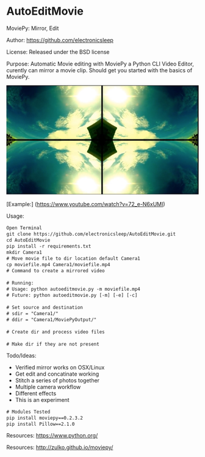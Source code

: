 AutoEditMovie
==========

MoviePy: Mirror, Edit

Author: https://github.com/electronicsleep

License: Released under the BSD license

Purpose: Automatic Movie editing with MoviePy a Python CLI Video Editor, curently can mirror a movie clip. Should get you started with the basics of MoviePy.

![Alt text](screenshot.jpg?raw=true "Screenshot")

[Example:] (https://www.youtube.com/watch?v=72_e-N6xUMI)

Usage:
```
Open Terminal
git clone https://github.com/electronicsleep/AutoEditMovie.git
cd AutoEditMovie
pip install -r requirements.txt
mkdir Camera1
# Move movie file to dir location default Camera1
cp moviefile.mp4 Camera1/moviefile.mp4
# Command to create a mirrored video

# Running:
# Usage: python autoeditmovie.py -m moviefile.mp4
# Future: python autoeditmovie.py [-m] [-e] [-c]

# Set source and destination
# sdir = "Camera1/"
# ddir = "Camera1/MoviePyOutput/"

# Create dir and process video files

# Make dir if they are not present
```

Todo/Ideas:
* Verified mirror works on OSX/Linux
* Get edit and concatinate working
* Stitch a series of photos together
* Multiple camera workflow
* Different effects
* This is an experiment

``` 
# Modules Tested
pip install moviepy==0.2.3.2
pip install Pillow==2.1.0
```

Resources:
https://www.python.org/

Resources:
http://zulko.github.io/moviepy/
